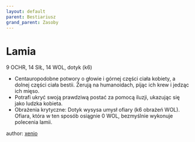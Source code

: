 ```yaml
---
layout: default
parent: Bestiariusz
grand_parent: Zasoby
---
```


# Lamia

9 OCHR, 14 SIŁ, 14 WOL, dotyk (k6)

- Centauropodobne potwory o głowie i górnej części ciała kobiety, a dolnej części ciała bestii. Żerują na humanoidach, pijąc ich krew i jedząc ich mięso.
- Potrafi ukryć swoją prawdziwą postać za pomocą iluzji, ukazując się jako ludzka kobieta.
- Obrażenia krytyczne: Dotyk wysysa umysł ofiary (k6 obrażeń WOL). Ofiara, która w ten sposób osiągnie 0 WOL, bezmyślnie wykonuje polecenia lamii.

author: [xenio](https://xenioinabottle.blogspot.com)
